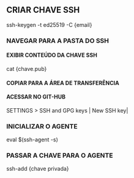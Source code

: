 ## CRIAR CHAVE SSH
ssh-keygen -t ed25519  -C {email}
### NAVEGAR PARA A PASTA DO SSH
#### EXIBIR CONTEÚDO DA CHAVE SSH
cat {chave.pub}
#### COPIAR PARA A ÁREA DE TRANSFERÊNCIA
#### ACESSAR NO GIT-HUB
SETTINGS > SSH and GPG keys | New SSH key|
### INICIALIZAR O AGENTE
eval $(ssh-agent -s)
### PASSAR A CHAVE PARA O AGENTE
ssh-add {chave privada}
